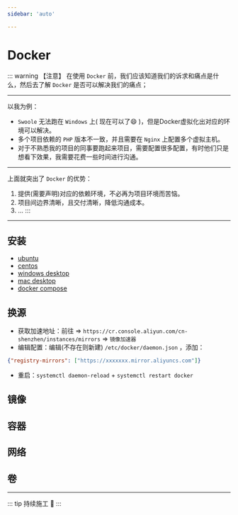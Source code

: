 ```yaml
---
sidebar: 'auto'

---
```


# Docker

::: warning 【注意】
在使用 `Docker` 前，我们应该知道我们的诉求和痛点是什么，然后去了解 `Docker` 是否可以解决我们的痛点；

---

以我为例：

- `Swoole` 无法跑在 `Windows` 上( 现在可以了:smile: )，但是Docker虚拟化出对应的环境可以解决。
- 多个项目依赖的 `PHP` 版本不一致，并且需要在 `Nginx` 上配置多个虚拟主机。
- 对于不熟悉我的项目的同事要跑起来项目，需要配置很多配置，有时他们只是想看下效果，我需要花费一些时间进行沟通。

---

上面就突出了 `Docker` 的优势：

1. 提供(需要声明)对应的依赖环境，不必再为项目环境而苦恼。
2. 项目间边界清晰，且交付清晰，降低沟通成本。
3. ...
:::

---

## 安装

- [ubuntu](https://docs.docker.com/engine/install/ubuntu/)
- [centos](https://docs.docker.com/engine/install/centos/)
- [windows desktop](https://docs.docker.com/desktop/windows/install/)
- [mac desktop](https://docs.docker.com/desktop/mac/install/)
- [docker compose](https://docs.docker.com/compose/install/)

## 换源

- 获取加速地址：前往 => `https://cr.console.aliyun.com/cn-shenzhen/instances/mirrors` => `镜像加速器`
- 编辑配置：编辑(不存在则新建) `/etc/docker/daemon.json` ，添加：

```json
{"registry-mirrors": ["https://xxxxxxx.mirror.aliyuncs.com"]}
```
- 重启：`systemctl daemon-reload` + `systemctl restart docker`


## 镜像


## 容器


## 网络


## 卷


---


::: tip
持续施工 :construction:
:::